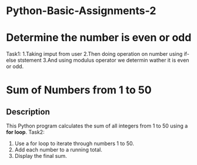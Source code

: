 # Python-Basic-Assignments-2

# Determine the number is even or odd
Task1:
1.Taking imput from user 
2.Then doing operation on number using if-else ststement
3.And using modulus operator we determin wather it is even or odd.

# Sum of Numbers from 1 to 50
## Description
This Python program calculates the sum of all integers from 1 to 50 using a **for loop**.
Task2:
1. Use a for loop to iterate through numbers 1 to 50.  
2. Add each number to a running total.  
3. Display the final sum.

